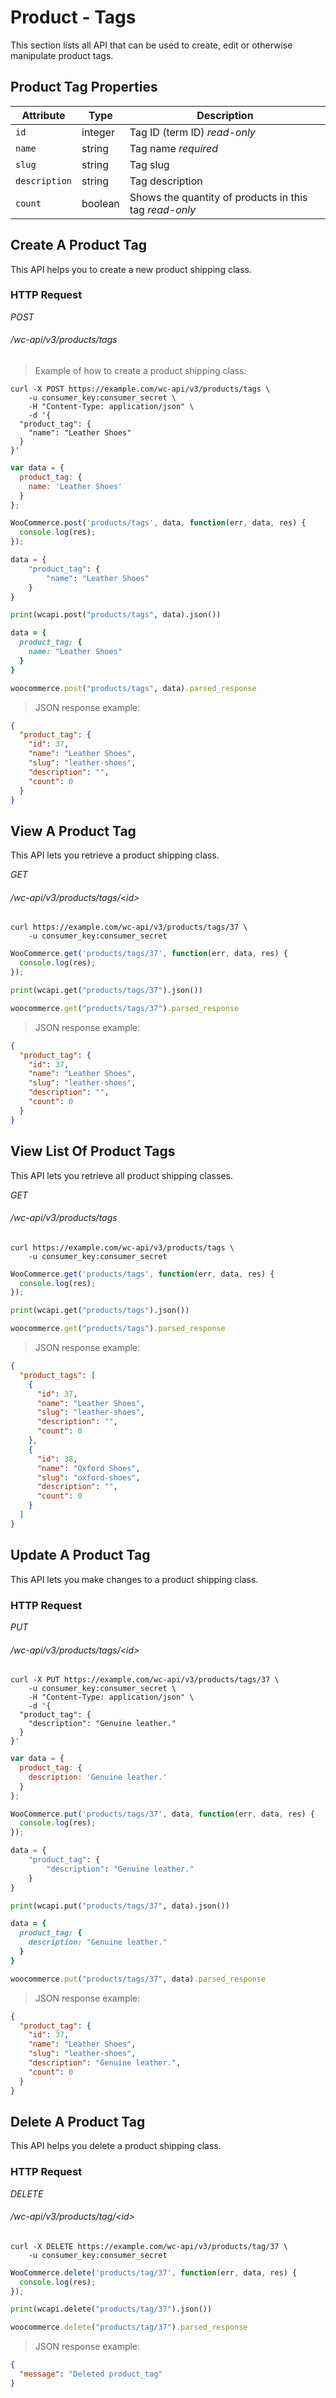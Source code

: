 # Product - Tags #

This section lists all API that can be used to create, edit or otherwise manipulate product tags.

## Product Tag Properties ##

|   Attribute   |   Type  |                                     Description                                      |
| ------------- | ------- | ------------------------------------------------------------------------------------ |
| `id`          | integer | Tag ID (term ID) <i class="label label-info">read-only</i>                           |
| `name`        | string  | Tag name <i class="label label-info">required</i>                                    |
| `slug`        | string  | Tag slug                                                                             |
| `description` | string  | Tag description                                                                      |
| `count`       | boolean | Shows the quantity of products in this tag <i class="label label-info">read-only</i> |

## Create A Product Tag ##

This API helps you to create a new product shipping class.

### HTTP Request ###

<div class="api-endpoint">
	<div class="endpoint-data">
		<i class="label label-post">POST</i>
		<h6>/wc-api/v3/products/tags</h6>
	</div>
</div>

> Example of how to create a product shipping class:

```shell
curl -X POST https://example.com/wc-api/v3/products/tags \
	-u consumer_key:consumer_secret \
	-H "Content-Type: application/json" \
	-d '{
  "product_tag": {
    "name": "Leather Shoes"
  }
}'
```

```javascript
var data = {
  product_tag: {
    name: 'Leather Shoes'
  }
};

WooCommerce.post('products/tags', data, function(err, data, res) {
  console.log(res);
});
```

```python
data = {
    "product_tag": {
        "name": "Leather Shoes"
    }
}

print(wcapi.post("products/tags", data).json())
```

```ruby
data = {
  product_tag: {
    name: "Leather Shoes"
  }
}

woocommerce.post("products/tags", data).parsed_response
```

> JSON response example:

```json
{
  "product_tag": {
    "id": 37,
    "name": "Leather Shoes",
    "slug": "leather-shoes",
    "description": "",
    "count": 0
  }
}
```

## View A Product Tag ##

This API lets you retrieve a product shipping class.

<div class="api-endpoint">
	<div class="endpoint-data">
		<i class="label label-get">GET</i>
		<h6>/wc-api/v3/products/tags/&lt;id&gt;</h6>
	</div>
</div>

```shell
curl https://example.com/wc-api/v3/products/tags/37 \
	-u consumer_key:consumer_secret
```

```javascript
WooCommerce.get('products/tags/37', function(err, data, res) {
  console.log(res);
});
```

```python
print(wcapi.get("products/tags/37").json())
```

```ruby
woocommerce.get("products/tags/37").parsed_response
```

> JSON response example:

```json
{
  "product_tag": {
    "id": 37,
    "name": "Leather Shoes",
    "slug": "leather-shoes",
    "description": "",
    "count": 0
  }
}
```

## View List Of Product Tags ##

This API lets you retrieve all product shipping classes.

<div class="api-endpoint">
	<div class="endpoint-data">
		<i class="label label-get">GET</i>
		<h6>/wc-api/v3/products/tags</h6>
	</div>
</div>

```shell
curl https://example.com/wc-api/v3/products/tags \
	-u consumer_key:consumer_secret
```

```javascript
WooCommerce.get('products/tags', function(err, data, res) {
  console.log(res);
});
```

```python
print(wcapi.get("products/tags").json())
```

```ruby
woocommerce.get("products/tags").parsed_response
```

> JSON response example:

```json
{
  "product_tags": [
    {
      "id": 37,
      "name": "Leather Shoes",
      "slug": "leather-shoes",
      "description": "",
      "count": 0
    },
    {
      "id": 38,
      "name": "Oxford Shoes",
      "slug": "oxford-shoes",
      "description": "",
      "count": 0
    }
  ]
}
```

## Update A Product Tag ##

This API lets you make changes to a product shipping class.

### HTTP Request ###

<div class="api-endpoint">
	<div class="endpoint-data">
		<i class="label label-put">PUT</i>
		<h6>/wc-api/v3/products/tags/&lt;id&gt;</h6>
	</div>
</div>

```shell
curl -X PUT https://example.com/wc-api/v3/products/tags/37 \
	-u consumer_key:consumer_secret \
	-H "Content-Type: application/json" \
	-d '{
  "product_tag": {
    "description": "Genuine leather."
  }
}'
```

```javascript
var data = {
  product_tag: {
    description: 'Genuine leather.'
  }
};

WooCommerce.put('products/tags/37', data, function(err, data, res) {
  console.log(res);
});
```

```python
data = {
    "product_tag": {
        "description": "Genuine leather."
    }
}

print(wcapi.put("products/tags/37", data).json())
```

```ruby
data = {
  product_tag: {
    description: "Genuine leather."
  }
}

woocommerce.put("products/tags/37", data).parsed_response
```

> JSON response example:

```json
{
  "product_tag": {
    "id": 37,
    "name": "Leather Shoes",
    "slug": "leather-shoes",
    "description": "Genuine leather.",
    "count": 0
  }
}
```

## Delete A Product Tag ##

This API helps you delete a product shipping class.

### HTTP Request ###

<div class="api-endpoint">
	<div class="endpoint-data">
		<i class="label label-delete">DELETE</i>
		<h6>/wc-api/v3/products/tag/&lt;id&gt;</h6>
	</div>
</div>

```shell
curl -X DELETE https://example.com/wc-api/v3/products/tag/37 \
	-u consumer_key:consumer_secret
```

```javascript
WooCommerce.delete('products/tag/37', function(err, data, res) {
  console.log(res);
});
```

```python
print(wcapi.delete("products/tag/37").json())
```

```ruby
woocommerce.delete("products/tag/37").parsed_response
```

> JSON response example:

```json
{
  "message": "Deleted product_tag"
}
```
